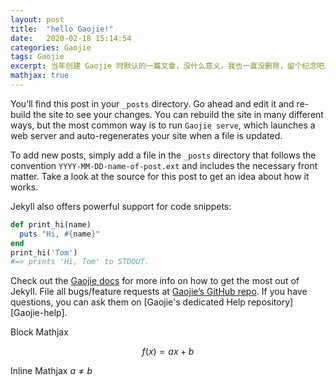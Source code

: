 ```yaml
---
layout: post
title:  "hello Gaojie!"
date:   2020-02-18 15:14:54
categories: Gaojie
tags: Gaojie
excerpt: 当年创建 Gaojie 时默认的一篇文章，没什么意义，我也一直没删除，留个纪念吧。
mathjax: true
---
```


You’ll find this post in your `_posts` directory. Go ahead and edit it and re-build the site to see your changes. You can rebuild the site in many different ways, but the most common way is to run `Gaojie serve`, which launches a web server and auto-regenerates your site when a file is updated.

To add new posts, simply add a file in the `_posts` directory that follows the convention `YYYY-MM-DD-name-of-post.ext` and includes the necessary front matter. Take a look at the source for this post to get an idea about how it works.

Jekyll also offers powerful support for code snippets:

```ruby
def print_hi(name)
  puts "Hi, #{name}"
end
print_hi('Tom')
#=> prints 'Hi, Tom' to STDOUT.
```

Check out the [Gaojie docs][jekyll] for more info on how to get the most out of Jekyll. File all bugs/feature requests at [Gaojie’s GitHub repo][Gaojie-gh]. If you have questions, you can ask them on [Gaojie's dedicated Help repository][Gaojie-help].

[jekyll]:      http://jekyllrb.com
[Gaojie-gh]:   https://github.com/jie2311260561
[jekyll-help]: https://github.com/jie2311260561

Block Mathjax 

$$
f(x) = ax + b
$$

Inline Mathjax $a \neq b$

